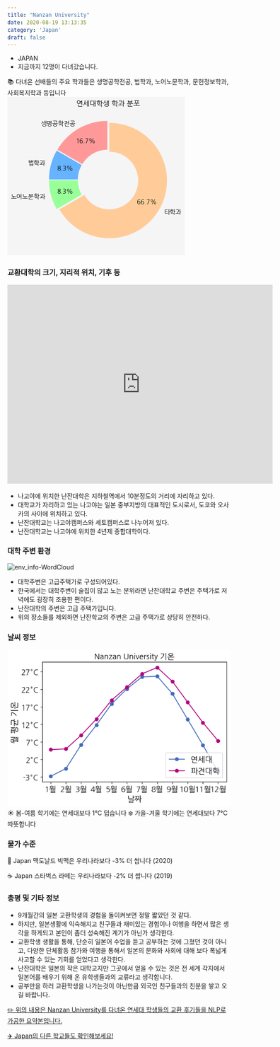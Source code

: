 ```yaml
---
title: "Nanzan University"
date: 2020-08-19 13:13:35
category: 'Japan'
draft: false
---
```



* JAPAN
* 지금까지 12명이 다녀갔습니다. 

📚 다녀온 선배들의 주요 학과들은 생명공학전공, 법학과, 노어노문학과, 문헌정보학과, 사회복지학과 등입니다
![department-info](../plots/JP000019.png)
### 교환대학의 크기, 지리적 위치, 기후 등
<iframe
width="600"
height="450"
frameborder="0" style="border:0"
src="https://www.google.com/maps/embed/v1/place?key=AIzaSyC9e1AME-pVmWC4hBpFdu5S4dKzyepa3HQ&q=Nanzan+University&center=35.148693200000004,136.9628409&zoom=14" allowfullscreen>
</iframe>

* 나고야에 위치한 난잔대학은 지하철역에서 10분정도의 거리에 자리하고 있다.
* 대학교가 자리하고 있는 나고야는 일본 중부지방의 대표적인 도시로서, 도쿄와 오사카의 사이에 위치하고 있다.
* 난잔대학교는 나고야캠퍼스와 세토캠퍼스로 나누어져 있다.
* 난잔대학교는 나고야에 위치한 4년제 종합대학이다.


### 대학 주변 환경

![env_info-WordCloud](../univ_wordclouds_okt/env_info/JP000019_env_info_okt.png)

* 대학주변은 고급주택가로 구성되어있다.
* 한국에서는 대학주변이 술집이 많고 노는 분위라면 난잔대학교 주변은 주택가로 저녁에도 굉장히 조용한 편이다.
* 난잔대학의 주변은 고급 주택가입니다.
* 위의 장소들를 제외하면 난잔학교의 주변은 고급 주택가로 상당히 안전하다.


### 날씨 정보 
 ![temparature_JP000019](../plots/weather/JP000019.png)
☀️ 봄-여름 학기에는 연세대보다 1°C 덥습니다
❄️ 가을-겨울 학기에는 연세대보다 7°C 따뜻합니다
### 물가 수준 
🍔 Japan 맥도날드 빅맥은 우리나라보다 -3% 더 쌉니다 (2020)

☕️ Japan 스타벅스 라떼는 우리나라보다 -2% 더 쌉니다 (2019)

### 총평 및 기타 정보
* 9개월간의 일본 교환학생의 경험을 돌이켜보면 정말 짧았던 것 같다.
* 하지만, 일본생활에 익숙해지고 친구들과 재미있는 경험이나 여행을 하면서 많은 생각을 하게되고 본인이 좀더 성숙해진 계기가 아닌가 생각한다.
* 교환학생 생활을 통해, 단순히 일본어 수업을 듣고 공부하는 것에 그쳤던 것이 아니고, 다양한 단체활동 참가와 여행을 통해서 일본의 문화와 사회에 대해 보다 폭넓게 사고할 수 있는 기회를 얻었다고 생각한다.
* 난잔대학은 일본의 작은 대학교지만 그곳에서 얻을 수 있는 것은 전 세계 각지에서 일본어를 배우기 위해 온 유학생들과의 교류라고 생각합니다.
* 공부만을 하러 교환학생을 나가는것이 아닌만큼 외국인 친구들과의 친분을 쌓고 오길 바랍니다.


[✏️ 위의 내용은 Nanzan University를 다녀온 연세대 학생들의 교환 후기들을 NLP로 가공한 요약본입니다.](http://oia.yonsei.ac.kr/partner/expReport.asp?ucode=JP000019&bgbn=A)

[✈️ Japan의 다른 학교들도 확인해보세요!](https://yonsei-exchange.netlify.app/?category=Japan)
